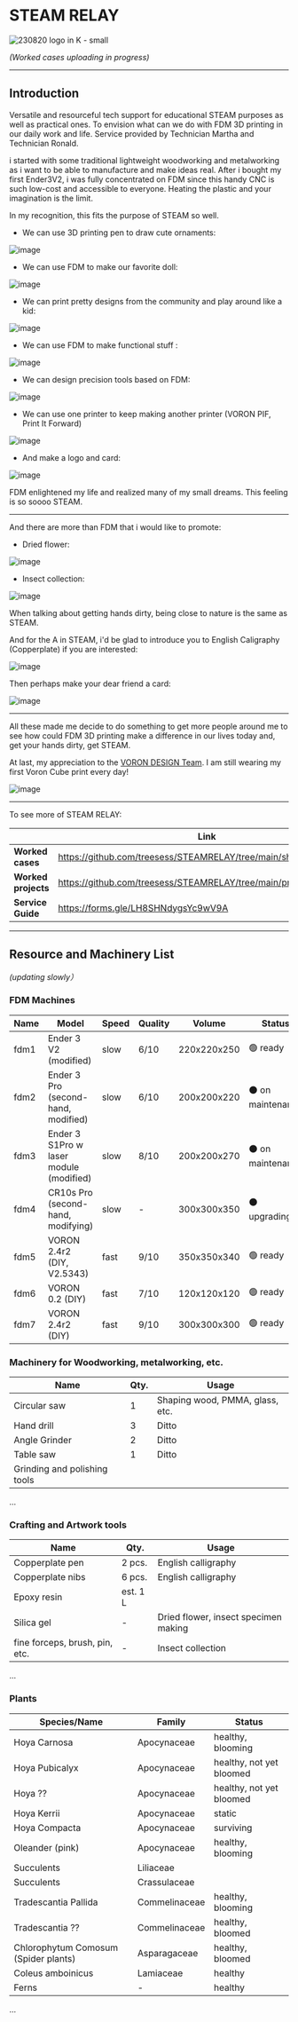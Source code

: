 # STEAM RELAY


![230820 logo in K - small](https://github.com/treesess/STEAMRELAY/assets/20311124/165b6501-45f4-4860-bd4d-d77afa5a961b)

*(Worked cases uploading in progress)*



----

## Introduction 

Versatile and resourceful tech support for educational STEAM purposes as well as practical ones. To envision what can we do with FDM 3D printing in our daily work and life. Service provided by Technician Martha and Technician Ronald.

i started with some traditional lightweight woodworking and metalworking as i want to be able to manufacture and make ideas real. After i bought my first Ender3V2, i was fully concentrated on FDM since this handy CNC  is such low-cost and accessible to everyone. Heating the plastic and your imagination is the limit. 

In my recognition, this fits the purpose of STEAM so well. 

- We can use 3D printing pen to draw cute ornaments: 

![image](https://github.com/treesess/STEAMRELAY/assets/20311124/d4bd7029-b759-4321-a6e3-0c08feb5a99a)

- We can use FDM to make our favorite doll:

![image](https://github.com/treesess/STEAMRELAY/assets/20311124/3e278475-41f8-48be-87ed-4808eeeddec2)

- We can print pretty designs from the community and play around like a kid:

![image](https://github.com/treesess/STEAMRELAY/assets/20311124/87409efd-40fa-4f82-9dc9-199de727e570)


- We can use FDM to make functional stuff :

![image](https://github.com/treesess/STEAMRELAY/assets/20311124/2582d85f-df80-4e58-a42d-037d45dda3a8)

- We can design precision tools based on FDM: 

![image](https://github.com/treesess/STEAMRELAY/assets/20311124/49deae78-4ca5-4d98-86fb-cf5370c6eefe)

- We can use one printer to keep making another printer (VORON PIF, Print It Forward)

![image](https://github.com/treesess/STEAMRELAY/assets/20311124/b7cb613a-3498-47b1-ad54-b8c04fdd7dac)


- And make a logo and card:

![image](https://github.com/treesess/STEAMRELAY/assets/20311124/f3c1121a-3660-4e38-ad9c-7b3e067fbe4a)


FDM enlightened my life and realized many of my small dreams. This feeling is so soooo STEAM. 




----

And there are more than FDM that i would like to promote: 

- Dried flower:

![image](https://github.com/treesess/STEAMRELAY/assets/20311124/8a584bf0-fb8f-40ce-8324-bf2a936adab4)

- Insect collection:

![image](https://github.com/treesess/STEAMRELAY/assets/20311124/0db64400-f06b-4b3e-bf7c-1701b8712091)






When talking about getting hands dirty, being close to nature is the same as STEAM. 

And for the A in STEAM, i'd be glad to introduce you to English Caligraphy (Copperplate) if you are interested: 

![image](https://github.com/treesess/STEAMRELAY/assets/20311124/8bef53f1-d28a-416c-8c90-7b25cbf9ae96)

Then perhaps make your dear friend a card:

![image](https://github.com/treesess/STEAMRELAY/assets/20311124/711903a1-c24c-4952-a176-7b35b801e0ac)



----

All these made me decide to do something to get more people around me to see how could FDM 3D printing make a difference in our lives today and, get your hands dirty, get STEAM. 

At last, my appreciation to the [VORON DESIGN Team](https://www.vorondesign.com/). I am still wearing my first Voron Cube print every day! 

![image](https://github.com/treesess/STEAMRELAY/assets/20311124/f3f91116-ed07-4a0a-a179-5162a81cc4cb)


-------

To see more of STEAM RELAY: 

|	|Link	|
|---|---|
|**Worked cases** 	|https://github.com/treesess/STEAMRELAY/tree/main/showcase		|
|**Worked projects**	|https://github.com/treesess/STEAMRELAY/tree/main/project%20cases	|
|**Service Guide**	|https://forms.gle/LH8SHNdygsYc9wV9A 					|


----

## Resource and Machinery List
*(updating slowly）*
### FDM Machines

|Name	|Model						|Speed	|Quality	|Volume		|Status			|
|---	|---						|---	|---		|---		|---			|
|fdm1	| Ender 3 V2 (modified)				| slow	| 6/10		| 220x220x250	| 🟢 ready		|
|fdm2	| Ender 3 Pro (second-hand, modified) 		| slow	| 6/10		| 200x200x220	| ⚫ on maintenance	|
|fdm3	| Ender 3 S1Pro w laser module (modified)	| slow	| 8/10		| 200x200x270	| ⚫ on maintenance	|
|fdm4	| CR10s Pro (second-hand, modifying)		| slow	| -		| 300x300x350	| ⚫ upgrading		|
|fdm5	| VORON 2.4r2 (DIY, V2.5343)			| fast	| 9/10		| 350x350x340	| 🟢 ready		|
|fdm6	| VORON 0.2 (DIY)				| fast	| 7/10		| 120x120x120	| 🟢 ready		|
|fdm7	| VORON 2.4r2 (DIY)				| fast	| 9/10		| 300x300x300	| 🟢 ready 		|

### Machinery for Woodworking, metalworking, etc.

|Name			|Qty.		|Usage					|
|---			|---		|---					|
|Circular saw		|1		|Shaping wood, PMMA, glass, etc.	|
|Hand drill		|3		|Ditto					|
|Angle Grinder		|2		|Ditto					|
|Table saw		|1		|Ditto					|
|Grinding and polishing tools	|	|					|
...

### Crafting and Artwork tools

|Name				|Qty.		|Usage						|
|---				|---		|---						|
|Copperplate pen		|2 pcs.		|English calligraphy				|
|Copperplate nibs		|6 pcs.		|English calligraphy				|
|Epoxy resin			|est. 1 L	| 						|
|Silica gel			|-		|Dried flower, insect specimen making 		|
|fine forceps, brush, pin, etc.	|-		|Insect collection				|
...

### Plants

|Species/Name			|Family 		|Status						|
|---				|---			|---						|
|Hoya Carnosa			|Apocynaceae	|healthy, blooming			|
|Hoya Pubicalyx			|Apocynaceae	|healthy, not yet bloomed	|
|Hoya ??			|Apocynaceae	|healthy, not yet bloomed	|
|Hoya Kerrii			|Apocynaceae	|static						|
|Hoya Compacta			|Apocynaceae	|surviving					|
|Oleander (pink)		|Apocynaceae	|healthy, blooming			|
|Succulents			|Liliaceae		|	|
|Succulents			|Crassulaceae	|	|
|Tradescantia Pallida		|Commelinaceae	|healthy, blooming			|
|Tradescantia ??		|Commelinaceae	|healthy, bloomed			|
|Chlorophytum Comosum (Spider plants)	|Asparagaceae	|healthy, bloomed			|
|Coleus amboinicus		|Lamiaceae	|healthy	|
|Ferns				|-		|healthy	|
...




